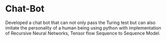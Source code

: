 # Chat-Bot
Developed a chat bot that can not only pass the Turing test but can also imitate the personality of a human being using python with implementation of Recursive Neural Networks, Tensor flow Sequence to Sequence Model.
